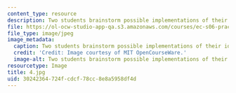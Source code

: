 ```yaml
---
content_type: resource
description: Two students brainstorm possible implementations of their idea.
file: https://ol-ocw-studio-app-qa.s3.amazonaws.com/courses/ec-s06-practical-electronics-fall-2004/30242364724fcdcf78cc8e8a5958df4d_4.jpg
file_type: image/jpeg
image_metadata:
  caption: Two students brainstorm possible implementations of their idea.
  credit: 'Credit: Image courtesy of MIT OpenCourseWare.'
  image-alt: Two students brainstorm possible implementations of their idea.
resourcetype: Image
title: 4.jpg
uid: 30242364-724f-cdcf-78cc-8e8a5958df4d
---
```

